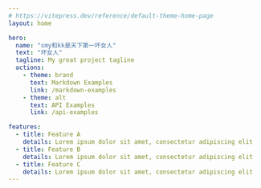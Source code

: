 ```yaml
---
# https://vitepress.dev/reference/default-theme-home-page
layout: home

hero:
  name: "smy和kk是天下第一坏女人"
  text: "坏女人"
  tagline: My great project tagline
  actions:
    - theme: brand
      text: Markdown Examples
      link: /markdown-examples
    - theme: alt
      text: API Examples
      link: /api-examples

features:
  - title: Feature A
    details: Lorem ipsum dolor sit amet, consectetur adipiscing elit
  - title: Feature B
    details: Lorem ipsum dolor sit amet, consectetur adipiscing elit
  - title: Feature C
    details: Lorem ipsum dolor sit amet, consectetur adipiscing elit
---
```


